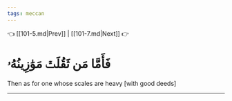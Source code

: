 ```yaml
---
tags: meccan
---
```


👈 [[101-5.md|Prev]] | [[101-7.md|Next]] 👉

# فَأَمَّا مَن ثَقُلَتۡ مَوَٰزِينُهُۥ

Then as for one whose scales are heavy [with good deeds]

---

